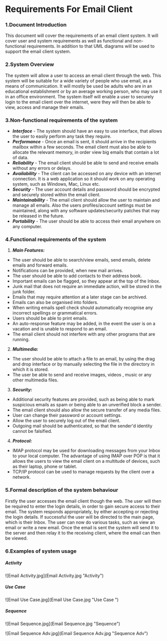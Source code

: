 # Requirements For Email Client

### 1.Document Introduction  
  This document will cover the requirements of an email client system. It will cover user and system requirements as well as functional and non-functional requirements. In addition to that UML diagrams will be used to support the email client system. 


### 2.System	Overview
The system will allow a user to access an email client through the web. This system will be suitable for a wide variety of people who use email, as a means of communication. It will mostly be used be adults who are in an educational establishment or by an average working person, who may use it in an office environment. The system itself will enable a user to securely login to the email client over the internet, were they will then be able to view, access and manage their emails. 



### 3.Non-functional	requirements of	the	system
  
- **_Interface_** - The system should have an easy to use interface, that allows the user to easily perform any task they require.  
- **_Performance_** - Once an email is sent, it should arrive in the recipients mailbox within a few seconds. The email client must also be able to allocate the relevant memory, in order view big emails that contain a lot of data.
- **_Reliability_** - The email client should be able to send and receive emails without any errors or delays.
- **_Availability_** - The client can be accessed on any device with an internet connection. It is a web application so it should work on any operating system, such as Windows, Mac, Linux etc. 
- **_Security_** - The user account details and password should be encrypted and securely stored within the email client. 
- **_Maintainability_** - The email client should allow the user to maintain and manage all emails. Also the users profiles/account settings must be maintained, along with any software updates/security patches that may be released in the future. 
- **_Portability_** - The user should be able to access their email anywhere on any computer. 


 


### 4.Functional requirements of	the	system

1. **_Main Features:_**
  * The user should be able to search/view emails, send emails, delete emails and forward emails.
  * Notifications can be provided, when new mail arrives. 
  * The user should be able to add contacts to their address book. 
  * Important emails can be flagged, so they appear at the top of the Inbox.
  * Junk mail that does not require an immediate action, will be stored in the junk folder.
  * Emails that may require attention at a later stage can be archived.
  * Emails can also be organised into folders.
  * When writing emails spell check should automatically recognise any incorrect spellings or grammatical errors. 
  * Users should be able to print emails.
  * An auto-response feature may be added, in the event the user is on a vacation and is unable to respond to an email. 
  * The email client should not interfere with any other programs that are running.    


2. **_Multimedia:_**
  * The user should be able to attach a file to an email, by using the drag and drop interface or by manually selecting the file in the directory in which it is stored. 
  * The user be able to send and receive images, videos , music or any other multimedia files.  


3. **_Security:_**
  * Additional security features are provided, such as being able to mark suspicious emails as spam or being able to an unverified block a sender. 
  * The email client should also allow the secure transfer of any media files.
  * User can change their password or account settings.
  * Allow the user to securely log out of the email client.
  * Outgoing mail should be authenticated, so that the sender'd identity cannot be falsified. 


4. **_Protocol:_**
  * IMAP protocol may be used for downloading messages from your Inbox to your local computer. The advantage of using IMAP over POP is that it allows the users to view the email client on a multitude of devices, such as their laptop, phone or tablet. 
  * TCP/IP protocol can be used to manage requests by the client over a network. 





### 5.Formal	description	of the system behaviour


Firstly the user accesses the email client though the web. The user will then be required to enter  the login details, in order to gain secure access to their email. The system responds appropriately, by either accepting or rejecting the login details. If successful the user will be directed to the main page, which is their Inbox. The user can now do various tasks, such as view an email or write a new email. Once the email is sent the system will send it to the server and then relay it to the receiving client, where the email can then be viewed.    





### 6.Examples of system	usage

##### Activity 
 
 ![Email Activity.jpg](Email Activity.jpg "Activity")
 
##### Use Case

 ![Email Use Case.jpg](Email Use Case.jpg "Use Case ")
 
##### Sequence  
 
![Email Sequence.jpg](Email Sequence.jpg "Sequence")

![Email Sequence Adv.jpg](Email Sequence Adv.jpg "Sequence Adv")
